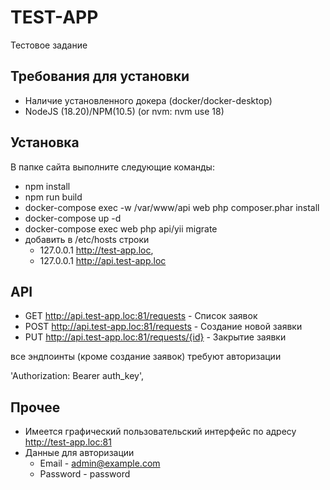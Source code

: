 # TEST-APP

Тестовое задание

## Требования для установки

- Наличие установленного докера (docker/docker-desktop)
- NodeJS (18.20)/NPM(10.5) (or nvm: nvm use 18)

## Установка

В папке сайта выполните следующие команды:

- npm install
- npm run build
- docker-compose exec -w /var/www/api web php composer.phar install
- docker-compose up -d
- docker-compose exec web php api/yii migrate
- добавить в /etc/hosts строки
    - 127.0.0.1 http://test-app.loc,
    - 127.0.0.1 http://api.test-app.loc

## API

- GET http://api.test-app.loc:81/requests      - Список заявок
- POST http://api.test-app.loc:81/requests     - Создание новой заявки
- PUT http://api.test-app.loc:81/requests/{id} - Закрытие заявки

все эндпоинты (кроме создание заявок) требуют авторизации

'Authorization: Bearer auth_key',

## Прочее

- Имеется графический пользовательский интерфейс по адресу http://test-app.loc:81
- Данные для авторизации
    - Email    - admin@example.com
    - Password - password
